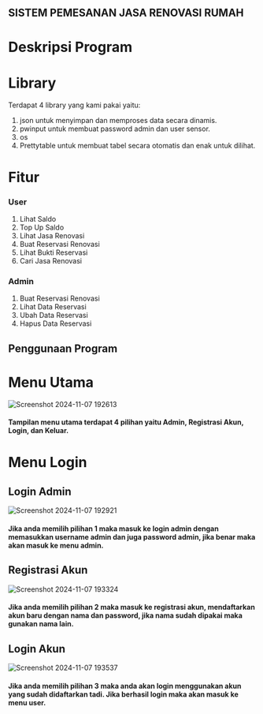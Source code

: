 ## SISTEM PEMESANAN JASA RENOVASI RUMAH
# Deskripsi Program

# Library
Terdapat 4 library yang kami pakai yaitu:
1. json untuk menyimpan dan memproses data secara dinamis.
2. pwinput untuk membuat password admin dan user sensor.
3. os 
4. Prettytable untuk membuat tabel secara otomatis dan enak untuk dilihat.
   
# Fitur
### User
1. Lihat Saldo
2. Top Up Saldo
3. Lihat Jasa Renovasi
4. Buat Reservasi Renovasi
5. Lihat Bukti Reservasi
6. Cari Jasa Renovasi

### Admin
1. Buat Reservasi Renovasi
2. Lihat Data Reservasi
3. Ubah Data Reservasi
4. Hapus Data Reservasi

## Penggunaan Program
# Menu Utama
 ![Screenshot 2024-11-07 192613](https://github.com/user-attachments/assets/5f15e326-a1a8-48a5-8e42-7e198215188c)
#### Tampilan menu utama terdapat 4 pilihan yaitu Admin, Registrasi Akun, Login, dan Keluar.

# Menu Login
## Login Admin
![Screenshot 2024-11-07 192921](https://github.com/user-attachments/assets/ea57011d-a6c4-4b22-83a9-d9ac3bd5f402)
#### Jika anda memilih pilihan 1 maka masuk ke login admin dengan memasukkan username admin dan juga password admin, jika benar maka akan masuk ke menu admin.

## Registrasi Akun
![Screenshot 2024-11-07 193324](https://github.com/user-attachments/assets/a40f309d-36f7-460a-a45f-aaff79a301b6)
#### Jika anda memilih pilihan 2 maka masuk ke registrasi akun, mendaftarkan akun baru dengan nama dan password, jika nama sudah dipakai maka gunakan nama lain.

## Login Akun
![Screenshot 2024-11-07 193537](https://github.com/user-attachments/assets/b7ccd805-e5f1-4df2-a8a5-9a069a7cf0c2)
#### Jika anda memilih pilihan 3 maka anda akan login menggunakan akun yang sudah didaftarkan tadi. Jika berhasil login maka akan masuk ke menu user.


